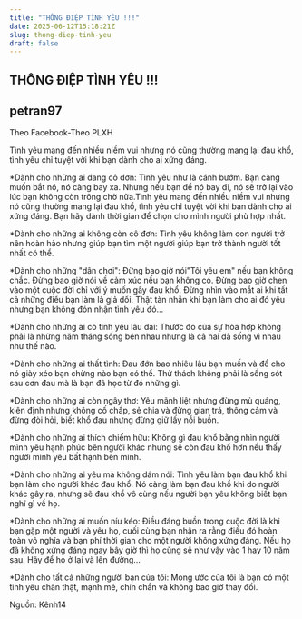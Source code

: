 ```yaml
---
title: "THÔNG ĐIỆP TÌNH YÊU !!!"
date: 2025-06-12T15:18:21Z
slug: thong-diep-tinh-yeu
draft: false
---
```


## THÔNG ĐIỆP TÌNH YÊU !!!

## petran97

Theo Facebook-Theo PLXH
 
Tình yêu mang đến nhiều niềm vui nhưng nó cũng thường mang lại đau khổ, tình yêu chỉ tuyệt vời khi bạn dành cho ai xứng đáng. 
 
*Dành cho những ai đang cô đơn: Tình yêu như là cánh bướm. Bạn càng muốn bắt nó, nó càng bay xa. Nhưng nếu bạn để nó bay đi, nó sẽ trở lại vào lúc bạn không còn trông chờ nữa.Tình yêu mang đến nhiều niềm vui nhưng nó cũng thường mang lại đau khổ, tình yêu chỉ tuyệt vời khi bạn dành cho ai xứng đáng. Bạn hãy dành thời gian để chọn cho mình người phù hợp nhất.
 
*Dành cho những ai không còn cô đơn: Tình yêu không làm con người trở nên hoàn hảo nhưng giúp bạn tìm một người giúp bạn trở thành người tốt nhất có thể.
 
*Dành cho những "dân chơi": Đừng bao giờ nói"Tôi yêu em" nếu bạn không chắc. Đừng bao giờ nói về cảm xúc nếu bạn không có. Đừng bao giờ chen vào một cuộc đời chỉ với ý muốn gây đau khổ. Đừng nhìn vào mắt ai khi tất cả những điều bạn làm là giả dối. Thật tàn nhẫn khi bạn làm cho ai đó yêu nhưng bạn không đón nhận tình yêu đó…
 
*Dành cho những ai có tình yêu lâu dài: Thước đo của sự hòa hợp không phải là những năm tháng sống bên nhau nhưng là cả hai đã sống vì nhau như thế nào.
 
*Dành cho những ai thất tình: Đau đớn bao nhiêu lâu bạn muốn và để cho nó giày xéo bạn chừng nào bạn có thể. Thử thách không phải là sống sót sau cơn đau mà là bạn đã học từ đó những gì.
 
 
 


	
	

 
*Dành cho những ai còn ngây thơ: Yêu mãnh liệt nhưng đừng mù quáng, kiên định nhưng không cố chấp, sẻ chia và đừng gian trá, thông cảm và đừng đòi hỏi, biết khổ đau nhưng đừng giữ lấy nỗi buồn.
 
*Dành cho những ai thích chiếm hữu: Không gì đau khổ bằng nhìn người mình yêu hạnh phúc bên người khác nhưng sẽ còn đau khổ hơn nếu thấy người mình yêu bất hạnh bên mình.
 
*Dành cho những ai yêu mà không dám nói: Tình yêu làm bạn đau khổ khi bạn làm cho người khác đau khổ. Nó càng làm bạn đau khổ khi do người khác gây ra, nhưng sẽ đau khổ vô cùng nếu người bạn yêu không biết bạn nghĩ gì về họ.
 
*Dành cho những ai muốn níu kéo: Điều đáng buồn trong cuộc đời là khi bạn gặp một người và yêu họ, cuối cùng bạn nhận ra rằng điều đó hoàn toàn vô nghĩa và bạn phí thời gian cho một người không xứng đáng. Nếu họ đã không xứng đáng ngay bây giờ thì họ cũng sẽ như vậy vào 1 hay 10 năm sau. Hãy để họ ở lại và lên đường…
 
*Dành cho tất cả những người bạn của tôi: Mong ước của tôi là bạn có một tình yêu chân thật, mạnh mẽ, chín chắn và không bao giờ thay đổi.
 
 
Nguồn: Kênh14